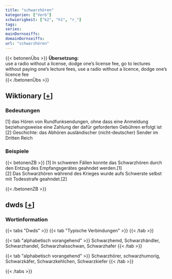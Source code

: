 ```yaml
---
title: "schwarzhören"
kategorien: ["Verb"]
schwierigkeit: ["k2", "h1", "r_"]
tags:
series:
mainDornseiffs:
domainDornseiffs:
url: "schwarzhören"
---
```


{{< betonenÜbs >}}
**Übersetzung:**  
use a radio without a license, dodge one’s license fee, go to lectures without paying one’s lecture fees, use a radio without a licence, dodge one’s licence fee  
{{< /betonenÜbs >}}

## Wiktionary [[+](https://de.wiktionary.org/wiki/schwarzhören)]

### Bedeutungen
[1] das Hören von Rundfunksendungen, ohne dass eine Anmeldung beziehungsweise eine Zahlung der dafür geforderten Gebühren erfolgt ist  
[2] Geschichte: das Abhören ausländischer (nicht-deutscher) Sender im Dritten Reich  

### Beispiele
{{< betonenZB >}}
[1] In schweren Fällen konnte das Schwarzhören durch den Entzug des Empfangsgerätes geahndet werden.[1]  
[2] Das Schwarzhören während des Krieges wurde aufs Schwerste selbst mit Todesstrafe geahndet.[2]  

{{< /betonenZB >}}


## dwds [[+](https://www.dwds.de/wb/schwarzhören)]

### Wortinformation
{{< tabs "Dwds" >}}
{{< tab "Typische Verbindungen" >}}
{{< /tab >}}

{{< tab "alphabetisch vorangehend" >}}
Schwarzhemd, Schwarzhändler, Schwarzhandel, Schwarzhalsschwan, Schwarzhafer
{{< /tab >}}

{{< tab "alphabetisch vorangehend" >}}
Schwarzhörer, schwarzhumorig, Schwarzkäfer, Schwarzkehlchen, Schwarzkiefer
{{< /tab >}}

{{< /tabs >}}

